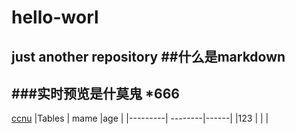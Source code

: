 # hello-worl
just another repository
##什么是markdown
---
###实时预览是什莫鬼
*666
---
[ccnu](http://login.ccnu.edu.cn/wel.html)
|Tables   | mame    |age   |
|---------| --------|------|
|123      |         |      |
